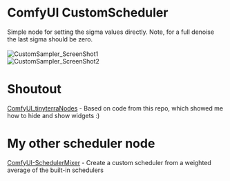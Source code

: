 # ComfyUI CustomScheduler
Simple node for setting the sigma values directly. Note, for a full denoise the last sigma should be zero.
<BR  >
<BR  >
![CustomSampler_ScreenShot1](https://github.com/BlakeOne/ComfyUI-CustomScheduler/assets/30273164/c5c258ec-49ba-4062-a3aa-9d019d693bfd)
<BR  >
![CustomSampler_ScreenShot2](https://github.com/BlakeOne/ComfyUI-CustomScheduler/assets/30273164/0152be8b-5eb2-4d50-8659-1813adcecf44)
<BR  >
# Shoutout
[ComfyUI_tinyterraNodes](https://github.com/TinyTerra/ComfyUI_tinyterraNodes) - Based on code from this repo, which showed me how to hide and show widgets :)
<BR  >
# My other scheduler node
[ComfyUI-SchedulerMixer](https://github.com/BlakeOne/ComfyUI-SchedulerMixer) - Create a custom scheduler from a weighted average of the built-in schedulers
